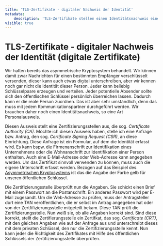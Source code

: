 ```yaml
---
title: 'TLS-Zertifikate - digitaler Nachweis der Identität'
metadata:
    description: 'TLS-Zertifikate stellen einen Identitätsnachweis eines Kommunikationpartners dar. Sie sind eine Art elektronischer Personalausweis.'
visible: true
---
```


# TLS-Zertifikate - digitaler Nachweis der Identität (digitale Zertifikate)

Wir hatten bereits das asymmetrische Kryptosystem behandelt. Wir können damit zwar Nachrichten für einen bestimmten Empfänger verschlüsselt versenden, dieser kann auch etwas digital unterschreiben, aber wir kennen noch gar nicht die Identität dieser Person. Jeder kann beliebig Schlüsselpaare erzeugen und verteilen. Jeder potentielle Absender sollte sich den öffentlischen Schlüssel persönlich überreichen lassen. Dadurch kann er die reale Person zuordnen. Das ist aber sehr umständlich, denn das muss mit jedem Kommunikationspartner durchgeführt werden. Wir brauchen daher noch einen Identitätsnachweis, so eine Art Personalausweis.

Diesen Ausweis stellt eine Zertifizierungsstellen aus, die sog. _Certificate Authority (CA)_. Möchte ich diesen Ausweis haben, stelle ich eine Anfrage bzw. Antrag, den sog. _Certificate Signing Request (CSR)_, an diese Einrichtung. Diese Anfrage ist ein Formular, auf dem die Identität erfasst wird. Es kann bspw. die Firmenanschrift zur Identifikation eines Unternehmens oder die Wohnanschrift zur Identifikation einer Person enthalten. Auch eine E-Mail-Adresse oder Web-Adresse kann angegeben werden. Um das Zertifikat sinnvoll verwenden zu können, muss auch die eigene Unterschrift erfasst werden. Bezogen auf das Beispiel des [Asymmetrischen Kryptosystems](../asymmetrisches-kryptosystem) ist das die Angabe der Farbe gelb für unseren öffentlichen Schlüssel.

Die Zertifizierungsstelle überprüft nun die Angaben. Sie schickt einen Brief mit einem Passwort an die Postanschrift. Ein anderes Passwort wird per E-Mail zugesandt. Um die Web-Adresse zu prüfen, muss der Antragsteller dort eine TAN veröffentlichen, die er selbst im Antrag angegeben hat oder von der Zertfifizierungsstelle mitgeteilt bekam. Diese TAN prüft die Zertifizierungsstelle. Nun weiß sie, ob alle Angaben korrekt sind. Sind diese korrekt, stellt die Zertifierungsstelle ein Zertifkat, das sog. _Certificate (CRT)_, mit den gleichen Angaben wie auf der Anfrage aus und unterschreibt dieses mit dem privaten Schlüssel, den nur die Zertifizierungsstelle kennt. Nun kann jeder die Richtigkeit des Zertifikates mit Hilfe des öffentlichen Schlüssels der Zertifizierungsstelle überprüfen.


